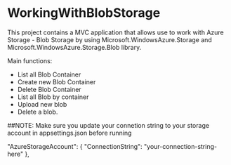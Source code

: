 # WorkingWithBlobStorage

This project contains a MVC application that allows use to work with Azure Storage - Blob Storage by using Microsoft.WindowsAzure.Storage and Microsoft.WindowsAzure.Storage.Blob library.

Main functions:
- List all Blob Container
- Create new Blob Container
- Delete Blob Container
- List all Blob by container 
- Upload new blob 
- Delete a blob.

##NOTE: Make sure you update your connetion string to your storage account in appsettings.json before running

  "AzureStorageAccount": {
    "ConnectionString": "your-connection-string-here"
  },
